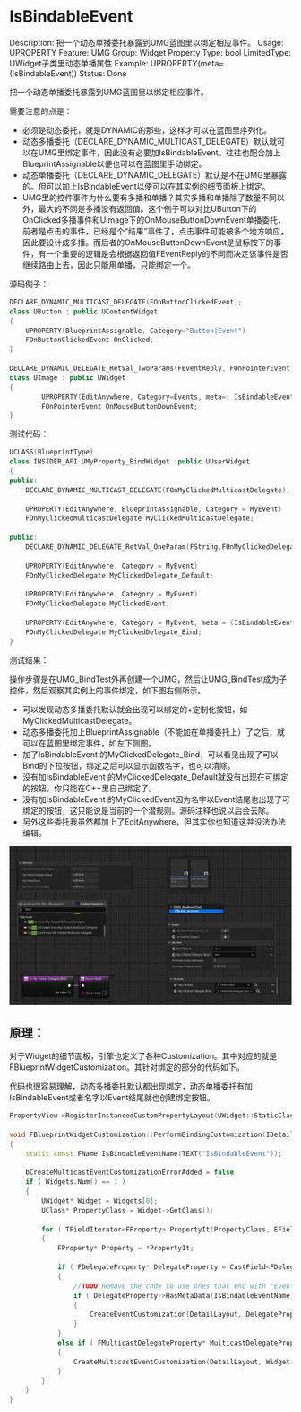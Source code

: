 # IsBindableEvent

Description: 把一个动态单播委托暴露到UMG蓝图里以绑定相应事件。
Usage: UPROPERTY
Feature: UMG
Group: Widget Property
Type: bool
LimitedType: UWidget子类里动态单播属性
Example: UPROPERTY(meta=(IsBindableEvent))
Status: Done

把一个动态单播委托暴露到UMG蓝图里以绑定相应事件。

需要注意的点是：

- 必须是动态委托，就是DYNAMIC的那些，这样才可以在蓝图里序列化。
- 动态多播委托（DECLARE_DYNAMIC_MULTICAST_DELEGATE）默认就可以在UMG里绑定事件，因此没有必要加IsBindableEvent。往往也配合加上BlueprintAssignable以便也可以在蓝图里手动绑定。
- 动态单播委托（DECLARE_DYNAMIC_DELEGATE）默认是不在UMG里暴露的。但可以加上IsBindableEvent以便可以在其实例的细节面板上绑定。
- UMG里的控件事件为什么要有多播和单播？其实多播和单播除了数量不同以外，最大的不同是多播没有返回值。这个例子可以对比UButton下的OnClicked多播事件和UImage下的OnMouseButtonDownEvent单播委托，前者是点击的事件，已经是个“结果”事件了，点击事件可能被多个地方响应，因此要设计成多播。而后者的OnMouseButtonDownEvent是鼠标按下的事件，有一个重要的逻辑是会根据返回值FEventReply的不同而决定该事件是否继续路由上去，因此只能用单播，只能绑定一个。

源码例子：

```cpp
DECLARE_DYNAMIC_MULTICAST_DELEGATE(FOnButtonClickedEvent);
class UButton : public UContentWidget
{
	UPROPERTY(BlueprintAssignable, Category="Button|Event")
	FOnButtonClickedEvent OnClicked;
}

DECLARE_DYNAMIC_DELEGATE_RetVal_TwoParams(FEventReply, FOnPointerEvent, FGeometry, MyGeometry, const FPointerEvent&, MouseEvent);
class UImage : public UWidget
{
		UPROPERTY(EditAnywhere, Category=Events, meta=( IsBindableEvent="True" ))
		FOnPointerEvent OnMouseButtonDownEvent;
}
```

测试代码：

```cpp
UCLASS(BlueprintType)
class INSIDER_API UMyProperty_BindWidget :public UUserWidget
{
public:
	DECLARE_DYNAMIC_MULTICAST_DELEGATE(FOnMyClickedMulticastDelegate);

	UPROPERTY(EditAnywhere, BlueprintAssignable, Category = MyEvent)
	FOnMyClickedMulticastDelegate MyClickedMulticastDelegate;

public:
	DECLARE_DYNAMIC_DELEGATE_RetVal_OneParam(FString,FOnMyClickedDelegate,int32,MyValue);

	UPROPERTY(EditAnywhere, Category = MyEvent)
	FOnMyClickedDelegate MyClickedDelegate_Default;

	UPROPERTY(EditAnywhere, Category = MyEvent)
	FOnMyClickedDelegate MyClickedEvent;

	UPROPERTY(EditAnywhere, Category = MyEvent, meta = (IsBindableEvent = "True"))
	FOnMyClickedDelegate MyClickedDelegate_Bind;
}
```

测试结果：

操作步骤是在UMG_BindTest外再创建一个UMG，然后让UMG_BindTest成为子控件，然后观察其实例上的事件绑定，如下图右侧所示。

- 可以发现动态多播委托默认就会出现可以绑定的+定制化按钮，如MyClickedMulticastDelegate。
- 动态多播委托加上BlueprintAssignable（不能加在单播委托上）了之后，就可以在蓝图里绑定事件，如左下侧图。
- 加了IsBindableEvent 的MyClickedDelegate_Bind，可以看见出现了可以Bind的下拉按钮，绑定之后可以显示函数名字，也可以清除。
- 没有加IsBindableEvent 的MyClickedDelegate_Default就没有出现在可绑定的按钮，你只能在C++里自己绑定了。
- 没有加IsBindableEvent 的MyClickedEvent因为名字以Event结尾也出现了可绑定的按钮，这只能说是当前的一个潜规则。源码注释也说以后会去除。
- 另外这些委托我虽然都加上了EditAnywhere，但其实你也知道这并没法办法编辑。

![Untitled](IsBindableEvent/Untitled.png)

## 原理：

对于Widget的细节面板，引擎也定义了各种Customization。其中对应的就是FBlueprintWidgetCustomization。其针对绑定的部分的代码如下。

代码也很容易理解，动态多播委托默认都出现绑定，动态单播委托有加IsBindableEvent或者名字以Event结尾就也创建绑定按钮。

```cpp
PropertyView->RegisterInstancedCustomPropertyLayout(UWidget::StaticClass(), FOnGetDetailCustomizationInstance::CreateStatic(&FBlueprintWidgetCustomization::MakeInstance, BlueprintEditorRef, BlueprintEditorRef->GetBlueprintObj()));

void FBlueprintWidgetCustomization::PerformBindingCustomization(IDetailLayoutBuilder& DetailLayout, const TArrayView<UWidget*> Widgets)
{
	static const FName IsBindableEventName(TEXT("IsBindableEvent"));

	bCreateMulticastEventCustomizationErrorAdded = false;
	if ( Widgets.Num() == 1 )
	{
		UWidget* Widget = Widgets[0];
		UClass* PropertyClass = Widget->GetClass();

		for ( TFieldIterator<FProperty> PropertyIt(PropertyClass, EFieldIteratorFlags::IncludeSuper); PropertyIt; ++PropertyIt )
		{
			FProperty* Property = *PropertyIt;

			if ( FDelegateProperty* DelegateProperty = CastField<FDelegateProperty>(*PropertyIt) )
			{
				//TODO Remove the code to use ones that end with "Event".  Prefer metadata flag.
				if ( DelegateProperty->HasMetaData(IsBindableEventName) || DelegateProperty->GetName().EndsWith(TEXT("Event")) )
				{
					CreateEventCustomization(DetailLayout, DelegateProperty, Widget);
				}
			}
			else if ( FMulticastDelegateProperty* MulticastDelegateProperty = CastField<FMulticastDelegateProperty>(Property) )
			{
				CreateMulticastEventCustomization(DetailLayout, Widget->GetFName(), PropertyClass, MulticastDelegateProperty);
			}
		}
	}
}
```